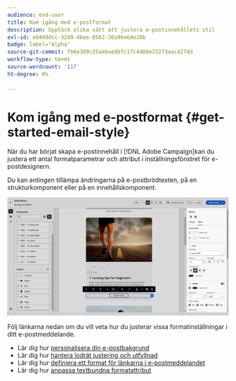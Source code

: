 ```yaml
---
audience: end-user
title: Kom igång med e-postformat
description: Upptäck olika sätt att justera e-postinnehållets stil
exl-id: e0489dcc-32d9-4bee-8562-36a96e64e20b
badge: label="Alpha"
source-git-commit: fb6e389c25aebae8bfc17c4d88e33273aac427dd
workflow-type: tm+mt
source-wordcount: '117'
ht-degree: 0%

---
```


# Kom igång med e-postformat {#get-started-email-style}

När du har börjat skapa e-postinnehåll i [!DNL Adobe Campaign]kan du justera ett antal formatparametrar och attribut i inställningsfönstret för e-postdesignern.

Du kan antingen tillämpa ändringarna på e-postbrödtexten, på en strukturkomponent eller på en innehållskomponent.

![](assets/email_designer_content_components_settings.png)

Följ länkarna nedan om du vill veta hur du justerar vissa formatinställningar i ditt e-postmeddelande.

* Lär dig hur [personalisera din e-postbakgrund](backgrounds.md)
* Lär dig hur [hantera lodrät justering och utfyllnad](alignment-and-padding.md)
* Lär dig hur [definiera ett format för länkarna i e-postmeddelandet](styling-links.md)
* Lär dig hur [anpassa textbundna formatattribut](inline-styling.md)
